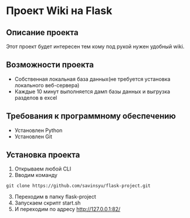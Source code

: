 # Проект Wiki на Flask

## Описание проекта

Этот проект будет интересен тем кому под рукой нужен удобный wiki.

## Возможности проекта

* Собственная локальная база данных(не требуется установка локального веб-сервера)
* Каждые 10 минут выполняется дамп базы данных и выгрузка разделов в excel 

## Требования к программному обеспечению

* Установлен Python
* Установлен Git

## Установка проекта

1. Открываем любой CLI
2. Вводим команду 
```
git clone https://github.com/savinsyu/flask-project.git
```
3. Переходим в папку flask-project 
4. Запускаем скрипт start.sh
5. И переходим по адресу http://127.0.0.1:82/
